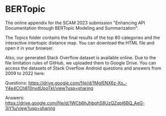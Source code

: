 # BERTopic

The online appendix for the SCAM 2023 submission "Enhancing API Documentation through BERTopic Modeling and Summarization".

The Topics folder contains the final results of the top 80 categories and the interactive intertopic distance map. You can download the HTML file and open it in your browser.

Also, our generated Stack Overflow dataset is available online. Due to the file limitation rules of GitHub, we uploaded them to Google Drive. You can access the datasets of Stack Overflow Android questions and answers from 2009 to 2022 here:

Questions: https://drive.google.com/file/d/1MgIENX6z-Xo_-Y4e4CCh810nydUpoTkI/view?usp=sharing

Answers: https://drive.google.com/file/d/1WCb6hJhbqhS8UzQZqpI6BQ_AeG-3iY1u/view?usp=sharing
